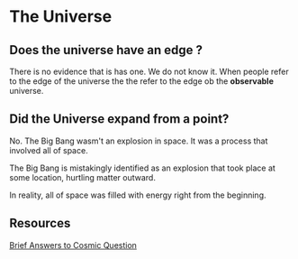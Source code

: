 # The Universe #

## Does the universe have an edge ? ##

There is no evidence that is has one. We do not know it. When people refer to the edge of the universe the the refer to the edge ob the **observable** universe.

## Did the Universe expand from a point? ##

No. The Big Bang wasm't an explosion in space. It was a process that involved all of space.

The Big Bang is mistakingly identified as an explosion that took place at some location, hurtling matter outward.

In reality, all of space was filled with energy right from the beginning.

## Resources ##

[Brief Answers to Cosmic Question](http://www.cfa.harvard.edu/seuforum/faq.htm#s1)

